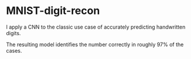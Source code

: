 # MNIST-digit-recon

I apply a CNN to the classic use case of accurately predicting handwritten digits.

The resulting model identifies the number correctly in roughly 97% of the cases.
